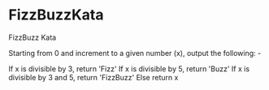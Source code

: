 FizzBuzzKata
============

FizzBuzz Kata

Starting from 0 and increment to a given number (x), output the following: -

If x is divisible by 3, return 'Fizz'
If x is divisible by 5, return 'Buzz'
If x is divisible by 3 and 5, return 'FizzBuzz'
Else return x
